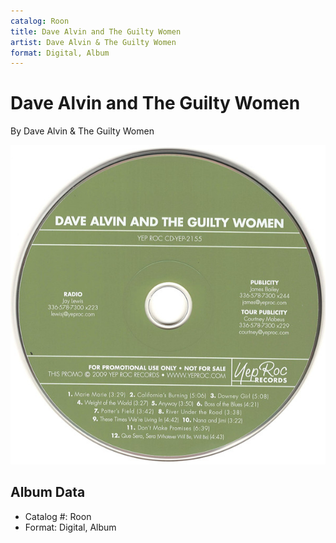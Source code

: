 ```yaml
---
catalog: Roon
title: Dave Alvin and The Guilty Women
artist: Dave Alvin & The Guilty Women
format: Digital, Album
---
```


# Dave Alvin and The Guilty Women

By Dave Alvin & The Guilty Women

![](../../assets/albumcovers/Dave_Alvin_and_The_Guilty_Women-Dave_Alvin_and_The_Guilty_Women.png)

## Album Data

- Catalog #: Roon
- Format: Digital, Album

